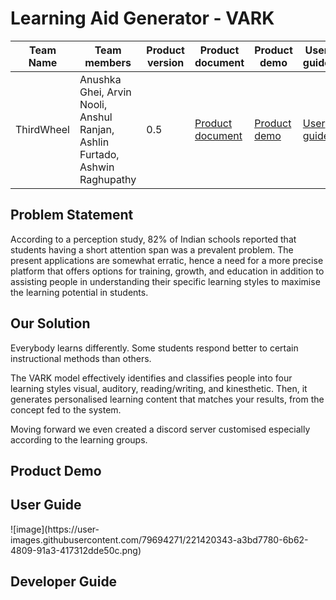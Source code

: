 <h1>Learning Aid Generator - VARK</h1>


| Team Name | Team members | Product version | Product document | Product demo | User guide | Source code | Developer guide |
| ----- | ----- | ----- | ----- | ----- | ----- | ----- | ----- |
| ThirdWheel | Anushka Ghei, Arvin Nooli, Anshul Ranjan, Ashlin Furtado, Ashwin Raghupathy | 0.5 | [Product document](https://anushkaghei.github.io/ThirdWheel-Challenge-4/) | [Product demo](https://example.com/product-demo.mp4) | [User guide](https://github.com/Anushkaghei/ThirdWheel-Challenge-4#user-guide) | [Source code](https://github.com/Anushkaghei/ThirdWheel-Challenge-4) | [Developer guide](https://github.com/Anushkaghei/ThirdWheel-Challenge-4#developer-guide) |


<h2> Problem Statement</h2>
According to a perception study, 82% of Indian schools reported that students having a short attention span was a prevalent problem.
The present applications are somewhat erratic, hence a need for a more precise platform that offers options for training, growth, and education in addition to assisting people in understanding their specific learning styles to maximise the learning potential in students.

<h2>Our Solution</h2>
Everybody learns differently. Some students respond better to certain instructional methods than others.

The VARK model effectively identifies and classifies people into four learning styles visual, auditory, reading/writing, and kinesthetic.
Then, it generates personalised learning content that matches your results, from the concept fed to the system.

Moving forward we even created a discord server customised especially according to the learning groups.

<h2>Product Demo</h2>


<h2>User Guide</h2>
![image](https://user-images.githubusercontent.com/79694271/221420343-a3bd7780-6b62-4809-91a3-417312dde50c.png)


<h2>Developer Guide</h2>

